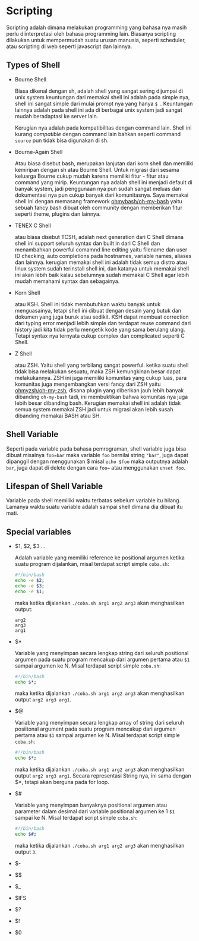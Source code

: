 # Scripting

Scripting adalah dimana melakukan programming yang bahasa nya masih perlu
diinterpretasi oleh bahasa programming lain. Biasanya scripting dilakukan untuk
mempermudah suatu urusan manusia, seperti scheduler, atau scripting di web
seperti javascript dan lainnya.

## Types of Shell
* Bourne Shell

    Biasa dikenal dengan sh, adalah shell yang sangat sering dijumpai di unix
    system keuntungan dari memakai shell ini adalah pada simple nya, shell ini
    sangat simple dari mulai prompt nya yang hanya `$ `. Keuntungan lainnya
    adalah pada shell ini ada di berbagai unix system jadi sangat mudah
    beradaptasi ke server lain.

    Kerugian nya adalah pada kompatibilitas dengan command lain. Shell ini
    kurang *compatible* dengan command lain bahkan seperti command `source` pun
    tidak bisa digunakan di sh.

* Bourne-Again Shell

    Atau biasa disebut bash, merupakan lanjutan dari korn shell dan memiliki
    kemiripan dengan sh atau Bourne Shell. Untuk migrasi dari sesama keluarga
    Bourne cukup mudah karena memiliki fitur - fitur atau command yang mirip.
    Keuntungan nya adalah shell ini menjadi default di banyak system, jadi
    penggunaan nya pun sudah sangat meluas dan dokumentasi nya pun cukup banyak
    dari komunitasnya. Saya memakai shell ini dengan memasang framework
    [ohmybash/oh-my-bash](https://github.com/ohmybash/oh-my-bash) yaitu sebuah
    fancy bash dibuat oleh community dengan memberikan fitur seperti theme,
    plugins dan lainnya.

* TENEX C Shell

    atau biasa disebut TCSH, adalah next generation dari C Shell dimana shell
    ini support seluruh syntax dan built in dari C Shell dan menambahkan
    powerful comamnd line editing yaitu filename dan user ID checking, auto
    completions pada hostnames, variable names, aliases dan lainnya. kerugian
    memakai shell ini adalah tidak semua distro atau linux system sudah
    terinstall shell ini, dan katanya untuk memakai shell ini akan lebih baik
    kalau sebelumnya sudah memakai C Shell agar lebih mudah memahami syntax dan
    sebagainya.

* Korn Shell

    atau KSH. Shell ini tidak membutuhkan waktu banyak untuk menguasainya,
    tetapi shell ini dibuat dengan desain yang butuk dan dokumen yang juga buruk
    atau sedikit. KSH dapat membuat correction dari typing error menjadi lebih
    simple dan terdapat reuse command dari history jadi kita tidak perlu
    mengetik kode yang sama berulang ulang. Tetapi syntax nya ternyata cukup
    complex dan complicated seperti C Shell.

* Z Shell 

    atau ZSH. Yaitu shell yang terbilang sangat powerful. ketika suatu shell
    tidak bisa melakukan sesuatu, maka ZSH kemungkinan besar dapat melakukannya.
    ZSH ini juga memiliki komunitas yang cukup luas, para komunitas juga
    mengembangkan versi fancy dari ZSH yaitu
    [ohmyzsh/oh-my-zsh](https://github.com/ohmyzsh/ohmyzsh), disana plugin yang
    diberikan jauh lebih banyak dibanding `oh-my-bash` tadi, ini membuktikan
    bahwa komunitas nya juga lebih besar dibanding bash. Kerugian memakai shell
    ini adalah tidak semua system memakai ZSH jadi untuk migrasi akan lebih
    susah dibanding memakai BASH atau SH.

## Shell Variable

Seperti pada variable pada bahasa pemrograman, shell variable juga bisa dibuat
misalnya `foo=bar` maka variable `foo` bernilai string `"bar"`, juga dapat
dipanggil dengan menggunakan $ misal `echo $foo` maka outputnya adalah `bar`,
juga dapat di delete dengan cara `foo=` atau menggunakan `unset foo`.

## Lifespan of Shell Variable

Variable pada shell memiliki waktu terbatas sebelum variable itu hilang. Lamanya
waktu suatu variable adalah sampai shell dimana dia dibuat itu mati.

## Special variables
* \$1, \$2, \$3 ...

    Adalah variable yang memiliki reference ke positional argumen ketika suatu
    program dijalankan, misal terdapat script simple `coba.sh`:
    ```bash
    #!/bin/bash
    echo -e $2;
    echo -e $3;
    echo -e $1;
    ```
    maka ketika dijalankan `./coba.sh arg1 arg2 arg3` akan menghasilkan output:
    ```
    arg2
    arg3
    arg1
    ```

* \$*

    Variable yang menyimpan secara lengkap string dari seluruh positional
    argumen pada suatu program mencakup dari argumen pertama atau `$1` sampai
    argumen ke N. Misal terdapat script simple `coba.sh`:
    ```bash
    #!/bin/bash
    echo $*;
    ```
    maka ketika dijalankan `./coba.sh arg1 arg2 arg3` akan menghasilkan output
    `arg2 arg3 arg1`.

* \$@

    Variable yang menyimpan secara lengkap array of string dari seluruh
    posiitonal argument pada suatu program mencakup dari argumen pertama atau
    `$1` sampai argumen ke N. Misal terdapat script simple `coba.sh`:
    ```bash
    #!/bin/bash
    echo $*;
    ```
    maka ketika dijalankan `./coba.sh arg1 arg2 arg3` akan menghasilkan output
    `arg2 arg3 arg1`. Secara representasi String nya, ini sama dengan \$*,
    tetapi akan berguna pada for loop.

* \$#

    Variable yang menyimpan banyaknya positional argumen atau parameter dalam
    desimal dari variable positional argumen ke 1 `$1` sampai ke N. Misal
    terdapat script simple `coba.sh`:
    ```bash
    #!/bin/bash
    echo $#;
    ```
    maka ketika dijalankan `./coba.sh arg1 arg2 arg3` akan menghasilkan output
    `3`.

* \$-
* \$\$
* \$_
* \$IFS
* \$?
* \$!
* \$0
